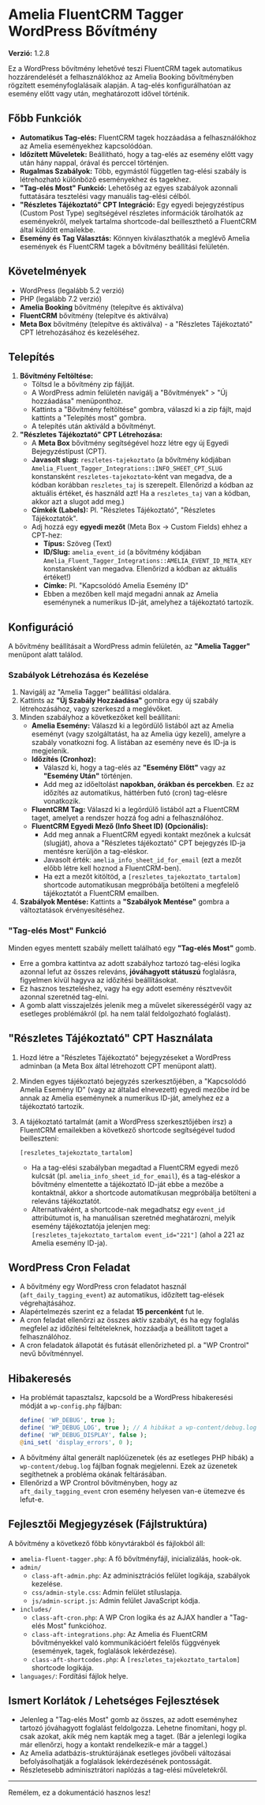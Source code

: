 # Amelia FluentCRM Tagger WordPress Bővítmény

**Verzió:** 1.2.8

Ez a WordPress bővítmény lehetővé teszi FluentCRM tagek automatikus hozzárendelését a felhasználókhoz az Amelia Booking bővítményben rögzített eseményfoglalásaik alapján. A tag-elés konfigurálhatóan az esemény előtt vagy után, meghatározott idővel történik.

## Főbb Funkciók

* **Automatikus Tag-elés:** FluentCRM tagek hozzáadása a felhasználókhoz az Amelia eseményekhez kapcsolódóan.
* **Időzített Műveletek:** Beállítható, hogy a tag-elés az esemény előtt vagy után hány nappal, órával és perccel történjen.
* **Rugalmas Szabályok:** Több, egymástól független tag-elési szabály is létrehozható különböző eseményekhez és tagekhez.
* **"Tag-elés Most" Funkció:** Lehetőség az egyes szabályok azonnali futtatására tesztelési vagy manuális tag-elési célból.
* **"Részletes Tájékoztató" CPT Integráció:** Egy egyedi bejegyzéstípus (Custom Post Type) segítségével részletes információk tárolhatók az eseményekről, melyek tartalma shortcode-dal beilleszthető a FluentCRM által küldött emailekbe.
* **Esemény és Tag Választás:** Könnyen kiválaszthatók a meglévő Amelia események és FluentCRM tagek a bővítmény beállítási felületén.

## Követelmények

* WordPress (legalább 5.2 verzió)
* PHP (legalább 7.2 verzió)
* **Amelia Booking** bővítmény (telepítve és aktiválva)
* **FluentCRM** bővítmény (telepítve és aktiválva)
* **Meta Box** bővítmény (telepítve és aktiválva) - a "Részletes Tájékoztató" CPT létrehozásához és kezeléséhez.

## Telepítés

1.  **Bővítmény Feltöltése:**
    * Töltsd le a bővítmény zip fájlját.
    * A WordPress admin felületén navigálj a "Bővítmények" > "Új hozzáadása" menüponthoz.
    * Kattints a "Bővítmény feltöltése" gombra, válaszd ki a zip fájlt, majd kattints a "Telepítés most" gombra.
    * A telepítés után aktiváld a bővítményt.
2.  **"Részletes Tájékoztató" CPT Létrehozása:**
    * A **Meta Box** bővítmény segítségével hozz létre egy új Egyedi Bejegyzéstípust (CPT).
    * **Javasolt slug:** `reszletes-tajekoztato` (a bővítmény kódjában `Amelia_Fluent_Tagger_Integrations::INFO_SHEET_CPT_SLUG` konstansként `reszletes-tajekoztato`-ként van megadva, de a kódban korábban `reszletes_taj` is szerepelt. Ellenőrizd a kódban az aktuális értéket, és használd azt! Ha a `reszletes_taj` van a kódban, akkor azt a slugot add meg.)
    * **Címkék (Labels):** Pl. "Részletes Tájékoztató", "Részletes Tájékoztatók".
    * Adj hozzá egy **egyedi mezőt** (Meta Box -> Custom Fields) ehhez a CPT-hez:
        * **Típus:** Szöveg (Text)
        * **ID/Slug:** `amelia_event_id` (a bővítmény kódjában `Amelia_Fluent_Tagger_Integrations::AMELIA_EVENT_ID_META_KEY` konstansként van megadva. Ellenőrizd a kódban az aktuális értéket!)
        * **Címke:** Pl. "Kapcsolódó Amelia Esemény ID"
        * Ebben a mezőben kell majd megadni annak az Amelia eseménynek a numerikus ID-ját, amelyhez a tájékoztató tartozik.

## Konfiguráció

A bővítmény beállításait a WordPress admin felületén, az **"Amelia Tagger"** menüpont alatt találod.

### Szabályok Létrehozása és Kezelése

1.  Navigálj az "Amelia Tagger" beállítási oldalára.
2.  Kattints az **"Új Szabály Hozzáadása"** gombra egy új szabály létrehozásához, vagy szerkeszd a meglévőket.
3.  Minden szabályhoz a következőket kell beállítani:
    * **Amelia Esemény:** Válaszd ki a legördülő listából azt az Amelia eseményt (vagy szolgáltatást, ha az Amelia úgy kezeli), amelyre a szabály vonatkozni fog. A listában az esemény neve és ID-ja is megjelenik.
    * **Időzítés (Cronhoz):**
        * Válaszd ki, hogy a tag-elés az **"Esemény Előtt"** vagy az **"Esemény Után"** történjen.
        * Add meg az időeltolást **napokban, órákban és percekben**. Ez az időzítés az automatikus, háttérben futó (cron) tag-elésre vonatkozik.
    * **FluentCRM Tag:** Válaszd ki a legördülő listából azt a FluentCRM taget, amelyet a rendszer hozzá fog adni a felhasználóhoz.
    * **FluentCRM Egyedi Mező (Info Sheet ID) (Opcionális):**
        * Add meg annak a FluentCRM egyedi kontakt mezőnek a kulcsát (slugját), ahova a "Részletes tájékoztató" CPT bejegyzés ID-ja mentésre kerüljön a tag-eléskor.
        * Javasolt érték: `amelia_info_sheet_id_for_email` (ezt a mezőt előbb létre kell hoznod a FluentCRM-ben).
        * Ha ezt a mezőt kitöltöd, a `[reszletes_tajekoztato_tartalom]` shortcode automatikusan megpróbálja betölteni a megfelelő tájékoztatót a FluentCRM emailben.
4.  **Szabályok Mentése:** Kattints a **"Szabályok Mentése"** gombra a változtatások érvényesítéséhez.

### "Tag-elés Most" Funkció

Minden egyes mentett szabály mellett található egy **"Tag-elés Most"** gomb.
* Erre a gombra kattintva az adott szabályhoz tartozó tag-elési logika azonnal lefut az összes releváns, **jóváhagyott státuszú** foglalásra, figyelmen kívül hagyva az időzítési beállításokat.
* Ez hasznos teszteléshez, vagy ha egy adott esemény résztvevőit azonnal szeretnéd tag-elni.
* A gomb alatt visszajelzés jelenik meg a művelet sikerességéről vagy az esetleges problémákról (pl. ha nem talál feldolgozható foglalást).

## "Részletes Tájékoztató" CPT Használata

1.  Hozd létre a "Részletes Tájékoztató" bejegyzéseket a WordPress adminban (a Meta Box által létrehozott CPT menüpont alatt).
2.  Minden egyes tájékoztató bejegyzés szerkesztőjében, a "Kapcsolódó Amelia Esemény ID" (vagy az általad elnevezett) egyedi mezőbe írd be annak az Amelia eseménynek a numerikus ID-ját, amelyhez ez a tájékoztató tartozik.
3.  A tájékoztató tartalmát (amit a WordPress szerkesztőjében írsz) a FluentCRM emailekben a következő shortcode segítségével tudod beilleszteni:

    ```shortcode
    [reszletes_tajekoztato_tartalom]
    ```
    * Ha a tag-elési szabályban megadtad a FluentCRM egyedi mező kulcsát (pl. `amelia_info_sheet_id_for_email`), és a tag-eléskor a bővítmény elmentette a tájékoztató ID-ját ebbe a mezőbe a kontaktnál, akkor a shortcode automatikusan megpróbálja betölteni a releváns tájékoztatót.
    * Alternatívaként, a shortcode-nak megadhatsz egy `event_id` attribútumot is, ha manuálisan szeretnéd meghatározni, melyik esemény tájékoztatója jelenjen meg: `[reszletes_tajekoztato_tartalom event_id="221"]` (ahol a 221 az Amelia esemény ID-ja).

## WordPress Cron Feladat

* A bővítmény egy WordPress cron feladatot használ (`aft_daily_tagging_event`) az automatikus, időzített tag-elések végrehajtásához.
* Alapértelmezés szerint ez a feladat **15 percenként** fut le.
* A cron feladat ellenőrzi az összes aktív szabályt, és ha egy foglalás megfelel az időzítési feltételeknek, hozzáadja a beállított taget a felhasználóhoz.
* A cron feladatok állapotát és futását ellenőrizheted pl. a "WP Crontrol" nevű bővítménnyel.

## Hibakeresés

* Ha problémát tapasztalsz, kapcsold be a WordPress hibakeresési módját a `wp-config.php` fájlban:
    ```php
    define( 'WP_DEBUG', true );
    define( 'WP_DEBUG_LOG', true ); // A hibákat a wp-content/debug.log fájlba menti
    define( 'WP_DEBUG_DISPLAY', false );
    @ini_set( 'display_errors', 0 );
    ```
* A bővítmény által generált naplóüzenetek (és az esetleges PHP hibák) a `wp-content/debug.log` fájlban fognak megjelenni. Ezek az üzenetek segíthetnek a probléma okának feltárásában.
* Ellenőrizd a WP Crontrol bővítményben, hogy az `aft_daily_tagging_event` cron esemény helyesen van-e ütemezve és lefut-e.

## Fejlesztői Megjegyzések (Fájlstruktúra)

A bővítmény a következő főbb könyvtárakból és fájlokból áll:

* `amelia-fluent-tagger.php`: A fő bővítményfájl, inicializálás, hook-ok.
* `admin/`
    * `class-aft-admin.php`: Az adminisztrációs felület logikája, szabályok kezelése.
    * `css/admin-style.css`: Admin felület stíluslapja.
    * `js/admin-script.js`: Admin felület JavaScript kódja.
* `includes/`
    * `class-aft-cron.php`: A WP Cron logika és az AJAX handler a "Tag-elés Most" funkcióhoz.
    * `class-aft-integrations.php`: Az Amelia és FluentCRM bővítményekkel való kommunikációért felelős függvények (események, tagek, foglalások lekérdezése).
    * `class-aft-shortcodes.php`: A `[reszletes_tajekoztato_tartalom]` shortcode logikája.
* `languages/`: Fordítási fájlok helye.

## Ismert Korlátok / Lehetséges Fejlesztések

* Jelenleg a "Tag-elés Most" gomb az összes, az adott eseményhez tartozó jóváhagyott foglalást feldolgozza. Lehetne finomítani, hogy pl. csak azokat, akik még nem kapták meg a taget. (Bár a jelenlegi logika már ellenőrzi, hogy a kontakt rendelkezik-e már a taggel.)
* Az Amelia adatbázis-struktúrájának esetleges jövőbeli változásai befolyásolhatják a foglalások lekérdezésének pontosságát.
* Részletesebb adminisztrátori naplózás a tag-elési műveletekről.

---

Remélem, ez a dokumentáció hasznos lesz!
